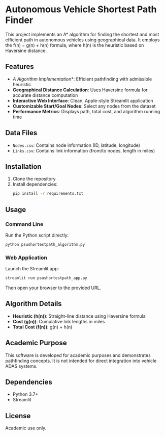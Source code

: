 # Autonomous Vehicle Shortest Path Finder

This project implements an A* algorithm for finding the shortest and most efficient path in autonomous vehicles using geographical data. It employs the f(n) = g(n) + h(n) formula, where h(n) is the heuristic based on Haversine distance.

## Features

- **A* Algorithm Implementation**: Efficient pathfinding with admissible heuristic
- **Geographical Distance Calculation**: Uses Haversine formula for accurate distance computation
- **Interactive Web Interface**: Clean, Apple-style Streamlit application
- **Customizable Start/Goal Nodes**: Select any nodes from the dataset
- **Performance Metrics**: Displays path, total cost, and algorithm running time

## Data Files

- `Nodes.csv`: Contains node information (ID, latitude, longitude)
- `Links.csv`: Contains link information (from/to nodes, length in miles)

## Installation

1. Clone the repository
2. Install dependencies:
   ```bash
   pip install -r requirements.txt
   ```

## Usage

### Command Line
Run the Python script directly:
```bash
python psushortestpath_algorithm.py
```

### Web Application
Launch the Streamlit app:
```bash
streamlit run psushortestpath_app.py
```

Then open your browser to the provided URL.

## Algorithm Details

- **Heuristic (h(n))**: Straight-line distance using Haversine formula
- **Cost (g(n))**: Cumulative link lengths in miles
- **Total Cost (f(n))**: g(n) + h(n)

## Academic Purpose

This software is developed for academic purposes and demonstrates pathfinding concepts. It is not intended for direct integration into vehicle ADAS systems.

## Dependencies

- Python 3.7+
- Streamlit

## License

Academic use only.